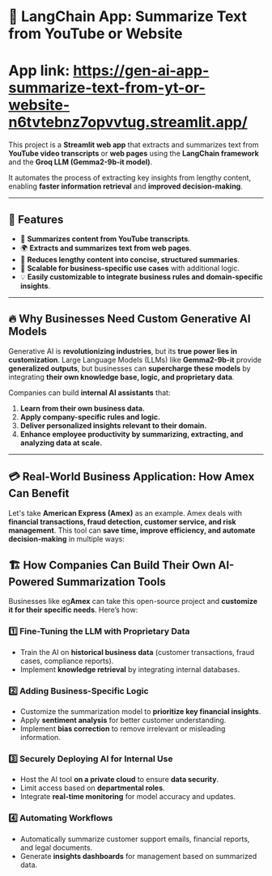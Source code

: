 # 🦜 LangChain App: Summarize Text from YouTube or Website  
# App link: https://gen-ai-app-summarize-text-from-yt-or-website-n6tvtebnz7opvvtug.streamlit.app/

This project is a **Streamlit web app** that extracts and summarizes text from **YouTube video transcripts** or **web pages** using the **LangChain framework** and the **Groq LLM (Gemma2-9b-it model)**.

It automates the process of extracting key insights from lengthy content, enabling **faster information retrieval** and **improved decision-making**.

---

## 🚀 Features  
- 📌 **Summarizes content from YouTube transcripts**.  
- 🌍 **Extracts and summarizes text from web pages**.  
- 🔄 **Reduces lengthy content into concise, structured summaries**.  
- 🏢 **Scalable for business-specific use cases** with additional logic.  
- 💡 **Easily customizable to integrate business rules and domain-specific insights**.  

---

## 🔥 **Why Businesses Need Custom Generative AI Models**  

Generative AI is **revolutionizing industries**, but its **true power lies in customization**. Large Language Models (LLMs) like **Gemma2-9b-it** provide **generalized outputs**, but businesses can **supercharge these models** by integrating **their own knowledge base, logic, and proprietary data**.

Companies can build **internal AI assistants** that:
1. **Learn from their own business data.**  
2. **Apply company-specific rules and logic.**  
3. **Deliver personalized insights relevant to their domain.**  
4. **Enhance employee productivity by summarizing, extracting, and analyzing data at scale.**  

---

## 💳 **Real-World Business Application: How Amex Can Benefit**  

Let's take **American Express (Amex)** as an example. Amex deals with **financial transactions, fraud detection, customer service, and risk management**. This tool can **save time, improve efficiency, and automate decision-making** in multiple ways:

## 🏗️ **How Companies Can Build Their Own AI-Powered Summarization Tools**  

Businesses like eg**Amex** can take this open-source project and **customize it for their specific needs**. Here’s how:  

### **1️⃣ Fine-Tuning the LLM with Proprietary Data**  
- Train the AI on **historical business data** (customer transactions, fraud cases, compliance reports).  
- Implement **knowledge retrieval** by integrating internal databases.  

### **2️⃣ Adding Business-Specific Logic**  
- Customize the summarization model to **prioritize key financial insights**.  
- Apply **sentiment analysis** for better customer understanding.  
- Implement **bias correction** to remove irrelevant or misleading information.  

### **3️⃣ Securely Deploying AI for Internal Use**  
- Host the AI tool **on a private cloud** to ensure **data security**.  
- Limit access based on **departmental roles**.  
- Integrate **real-time monitoring** for model accuracy and updates.  

### **4️⃣ Automating Workflows**  
- Automatically summarize customer support emails, financial reports, and legal documents.  
- Generate **insights dashboards** for management based on summarized data.  

